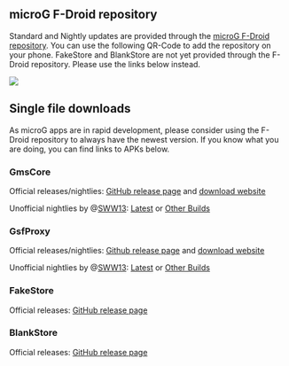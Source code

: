 ## microG F-Droid repository
Standard and Nightly updates are provided through the [microG F-Droid repository](https://microg.org/fdroid/). You can use the following QR-Code to add the repository on your phone. FakeStore and BlankStore are not yet provided through the F-Droid repository. Please use the links below instead.

![](https://chart.googleapis.com/chart?cht=qr&chl=https%3A%2F%2Fmicrog.org%2Ffdroid%2Frepo%3Ffingerprint%3D9bd06727e62796c0130eb6dab39b73157451582cbd138e86c468acc395d14165&chs=300x300&choe=UTF-8&chld=L|0)

## Single file downloads
As microG apps are in rapid development, please consider using the F-Droid repository to always have the newest version. If you know what you are doing, you can find links to APKs below.

### GmsCore
Official releases/nightlies: [GitHub release page](https://github.com/microg/android_packages_apps_GmsCore/releases) and [download website](https://microg.org/dl/)

Unofficial nightlies by @[SWW13](https://github.com/SWW13): [Latest](http://files.brnmod.rocks/apps/GmsCore/Latest/play-services-core-debug.apk) or [Other Builds](http://files.brnmod.rocks/apps/GmsCore/)

### GsfProxy
Official releases/nightlies: [Github release page](https://github.com/microg/android_packages_apps_GsfProxy/releases) and [download website](https://microg.org/dl/)

Unofficial nightlies by @[SWW13](https://github.com/SWW13): [Latest](http://files.brnmod.rocks/apps/GsfProxy/Latest/services-framework-proxy-debug.apk) or [Other Builds](http://files.brnmod.rocks/apps/GsfProxy/)

### FakeStore
Official releases: [GitHub release page](https://github.com/microg/android_packages_apps_FakeStore/releases)

### BlankStore
Official releases: [GitHub release page](https://github.com/mar-v-in/BlankStore/releases)